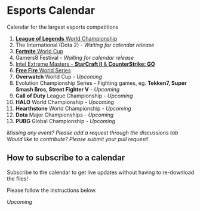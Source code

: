 # Esports Calendar
Calendar for the largest esports competitions



1. [**League of Legends** World Championship](https://github.com/gmandolesi/esports_calendar/blob/main/LoL_WorldChampionship.ics)
2. The International (Dota 2) - _Waiting for calendar release_
3. [**Fortnite** World Cup](https://github.com/gmandolesi/esports_calendar/blob/main/Fortnite.ics)
4. Gamers8 Festival - _Waiting for calendar release_
5. [Intel Extreme Masters - **StarCraft II** & **CounterStrike: GO**](https://github.com/gmandolesi/esports_calendar/blob/main/InterlExtremeMasters.ics)
6. [**Free Fire** World Series](https://github.com/gmandolesi/esports_calendar/blob/main/FreeFire_WorldSeries.ics)
7. **Overwatch** World Cup - _Upcoming_
8. Evolution Championship Series - Fighting games, eg. **Tekken7, Super Smash Bros, Street Fighter V** - _Upcoming_
9. **Call of Duty** League Championship - _Upcoming_
10. **HALO** World Championship - _Upcoming_
11. **Hearthstone** World Championship - _Upcoming_
12. **Dota** Major Championships - _Upcoming_
13. **PUBG** Global Championship - _Upcoming_

_Missing any event? Please add a request through the discussions tab_
_Would like to contribute? Please submit your pull request!_

## How to subscribe to a calendar

Subscribe to the calendar to get live updates without having to re-download the files!

Please follow the instructions below.

_Upcoming_
